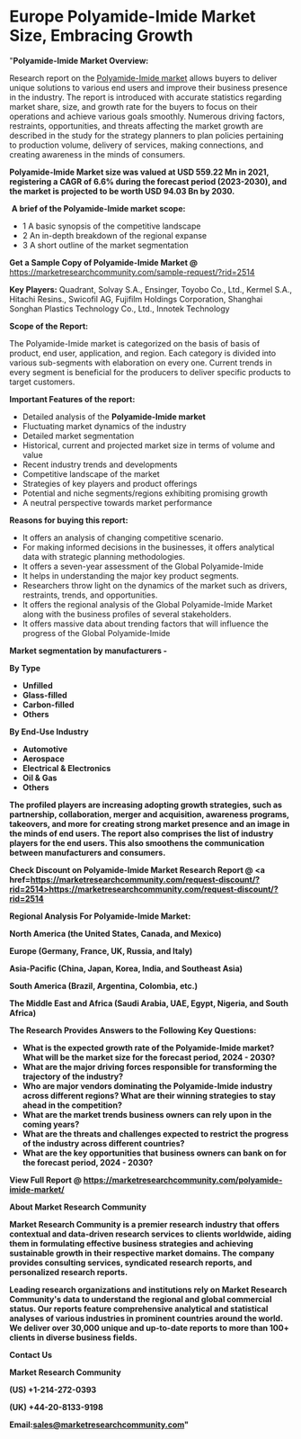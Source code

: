 # Europe Polyamide-Imide Market Size, Embracing Growth
"<strong>Polyamide-Imide Market Overview:</strong>

Research report on the <a href=https://marketresearchcommunity.com/polyamide-imide-market/>Polyamide-Imide market</a> allows buyers to deliver unique solutions to various end users and improve their business presence in the industry. The report is introduced with accurate statistics regarding market share, size, and growth rate for the buyers to focus on their operations and achieve various goals smoothly. Numerous driving factors, restraints, opportunities, and threats affecting the market growth are described in the study for the strategy planners to plan policies pertaining to production volume, delivery of services, making connections, and creating awareness in the minds of consumers.

<strong>Polyamide-Imide Market size was valued at USD 559.22 Mn in 2021, registering a CAGR of 6.6% during the forecast period (2023-2030), and the market is projected to be worth USD 94.03 Bn by 2030.</strong>

 <Strong>A brief of the Polyamide-Imide market scope:</Strong>
<ul>
 <li>1  A basic synopsis of the competitive landscape</li>
 <li>2  An in-depth breakdown of the regional expanse</li>
 <li>3  A short outline of the market segmentation</li>
</ul>
<strong>Get a Sample Copy of Polyamide-Imide Market @ </b></strong><a href=https://marketresearchcommunity.com/sample-request/?rid=2514><u>https://marketresearchcommunity.com/sample-request/?rid=2514</u></a>

<strong>Key Players:</strong> 
Quadrant, Solvay S.A., Ensinger, Toyobo Co., Ltd., Kermel S.A., Hitachi Resins., Swicofil AG, Fujifilm Holdings Corporation, Shanghai Songhan Plastics Technology Co., Ltd., Innotek Technology

<strong>Scope of the Report:</strong>

The Polyamide-Imide market is categorized on the basis of basis of product, end user, application, and region. Each category is divided into various sub-segments with elaboration on every one. Current trends in every segment is beneficial for the producers to deliver specific products to target customers.

<strong><b>Important Features of the report:</b></strong>
<ul>
  <li>Detailed analysis of the <strong><b>Polyamide-Imide </b></strong><strong><b>market</b></strong></li>
  <li>Fluctuating market dynamics of the industry</li>
  <li>Detailed market segmentation</li>
  <li>Historical, current and projected market size in terms of volume and value</li>
  <li>Recent industry trends and developments</li>
  <li>Competitive landscape of the market</li>
  <li>Strategies of key players and product offerings</li>
  <li>Potential and niche segments/regions exhibiting promising growth</li>
  <li>A neutral perspective towards market performance</li>
</ul>
<strong><b>Reasons for buying this report:</b></strong>
<ul>
  <li>It offers an analysis of changing competitive scenario.</li>
  <li>For making informed decisions in the businesses, it offers analytical data with strategic planning methodologies.</li>
  <li>It offers a seven-year assessment of the Global Polyamide-Imide</li>
  <li>It helps in understanding the major key product segments.</li>
  <li>Researchers throw light on the dynamics of the market such as drivers, restraints, trends, and opportunities.</li>
  <li>It offers the regional analysis of the Global Polyamide-Imide Market along with the business profiles of several stakeholders.</li>
  <li>It offers massive data about trending factors that will influence the progress of the Global Polyamide-Imide</li>
</ul>

<strong>Market segmentation by manufacturers -</strong>


<strong><strong>By Type</strong></h4>
<ul>
 	<li>Unfilled</li>
 	<li>Glass-filled</li>
 	<li>Carbon-filled</li>
 	<li>Others</li>
</ul>
<strong><strong>By End-Use Industry</strong></h4>
<ul>
 	<li>Automotive</li>
 	<li>Aerospace</li>
 	<li>Electrical &amp; Electronics</li>
 	<li>Oil &amp; Gas</li>
 	<li>Others</li>
</ul>

The profiled players are increasing adopting growth strategies, such as partnership, collaboration, merger and acquisition, awareness programs, takeovers, and more for creating strong market presence and an image in the minds of end users. The report also comprises the list of industry players for the end users. This also smoothens the communication between manufacturers and consumers.

<strong><b>Check Discount on Polyamide-Imide Market Research Report @ </b></strong><a href=https://marketresearchcommunity.com/request-discount/?rid=2514><u>https://marketresearchcommunity.com/request-discount/?rid=2514</u></a>

<strong>Regional Analysis For Polyamide-Imide Market:</strong>

<strong>North America</strong> (the United States, Canada, and Mexico)

<strong>Europe</strong> (Germany, France, UK, Russia, and Italy)

<strong>Asia-Pacific</strong> (China, Japan, Korea, India, and Southeast Asia)

<strong>South America</strong> (Brazil, Argentina, Colombia, etc.)

<strong>The Middle East and Africa</strong> (Saudi Arabia, UAE, Egypt, Nigeria, and South Africa)

<strong>The Research Provides Answers to the Following Key Questions:</strong>
<ul>
 	<li>What is the expected growth rate of the Polyamide-Imide market? What will be the market size for the forecast period, 2024 - 2030?</li>
 	<li>What are the major driving forces responsible for transforming the trajectory of the industry?</li>
 	<li>Who are major vendors dominating the Polyamide-Imide industry across different regions? What are their winning strategies to stay ahead in the competition?</li>
 	<li>What are the market trends business owners can rely upon in the coming years?</li>
 	<li>What are the threats and challenges expected to restrict the progress of the industry across different countries?</li>
 	<li>What are the key opportunities that business owners can bank on for the forecast period, 2024 - 2030?</li>
</ul>

<strong>View Full Report @</strong> <a href=https://marketresearchcommunity.com/polyamide-imide-market/>https://marketresearchcommunity.com/polyamide-imide-market/</a>

<strong>About Market Research Community</strong>

Market Research Community is a premier research industry that offers contextual and data-driven research services to clients worldwide, aiding them in formulating effective business strategies and achieving sustainable growth in their respective market domains. The company provides consulting services, syndicated research reports, and personalized research reports.

Leading research organizations and institutions rely on Market Research Community's data to understand the regional and global commercial status. Our reports feature comprehensive analytical and statistical analyses of various industries in prominent countries around the world. We deliver over 30,000 unique and up-to-date reports to more than 100+ clients in diverse business fields.

<strong>Contact Us</strong>

<strong>Market Research Community</strong>

(US) +1-214-272-0393

(UK) +44-20-8133-9198

<strong>Email:</strong>sales@marketresearchcommunity.com"
